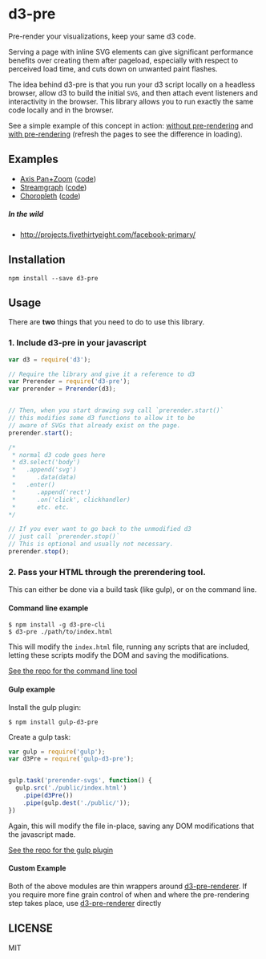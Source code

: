 # d3-pre
Pre-render your visualizations, keep your same d3 code.

Serving a page with inline SVG elements can give significant
performance benefits over creating them after pageload,
especially with respect to perceived load time, and cuts down on unwanted paint flashes.

The idea behind d3-pre is that you run your d3 script locally on a
headless browser, allow d3 to build the initial `SVG`, and then attach event listeners
and interactivity in the browser. This library allows you to run
exactly the same code locally and in the browser.

See a simple example of this concept in action: [without pre-rendering](http://fivethirtyeight.github.io/d3-pre/examples/standard/)
and [with pre-rendering](http://fivethirtyeight.github.io/d3-pre/examples/prerendered/) (refresh the pages to see the difference in loading).

## Examples

* [Axis Pan+Zoom](http://fivethirtyeight.github.io/d3-pre/examples/axes/) ([code](./examples/axis.js))
* [Streamgraph](http://fivethirtyeight.github.io/d3-pre/examples/streamgraph/) ([code](./examples/stream.js))
* [Choropleth](http://fivethirtyeight.github.io/d3-pre/examples/choropleth/) ([code](./examples/choropleth.js))

##### In the wild

* http://projects.fivethirtyeight.com/facebook-primary/

## Installation

```
npm install --save d3-pre
```

## Usage

There are **two** things that you need to do to use this library.

### 1. Include d3-pre in your javascript

```js
var d3 = require('d3');

// Require the library and give it a reference to d3
var Prerender = require('d3-pre');
var prerender = Prerender(d3);


// Then, when you start drawing svg call `prerender.start()`
// this modifies some d3 functions to allow it to be
// aware of SVGs that already exist on the page.
prerender.start();

/*
 * normal d3 code goes here
 * d3.select('body')
 *   .append('svg')
 *      .data(data)
 *   .enter()
 *      .append('rect')
 *      .on('click', clickhandler)
 *      etc. etc.
*/

// If you ever want to go back to the unmodified d3
// just call `prerender.stop()`
// This is optional and usually not necessary.
prerender.stop();

```


### 2. Pass your HTML through the prerendering tool.

This can either be done via a build task (like gulp), or on the command line.

#### Command line example

```
$ npm install -g d3-pre-cli
$ d3-pre ./path/to/index.html
```

This will modify the `index.html` file, running any scripts that are included,
letting these scripts modify the DOM and saving the modifications.

[See the repo for the command line tool](https://github.com/fivethirtyeight/d3-pre-cli)

#### Gulp example

Install the gulp plugin:
```
$ npm install gulp-d3-pre
```

Create a gulp task:

```js
var gulp = require('gulp');
var d3Pre = require('gulp-d3-pre');


gulp.task('prerender-svgs', function() {
  gulp.src('./public/index.html')
    .pipe(d3Pre())
    .pipe(gulp.dest('./public/'));
})
```
Again, this will modify the file in-place, saving any DOM modifications that
the javascript made.

[See the repo for the gulp plugin](https://github.com/fivethirtyeight/gulp-d3-pre)

#### Custom Example

Both of the above modules are thin wrappers around [d3-pre-renderer](https://github.com/fivethirtyeight/d3-pre-renderer). If you require more fine grain control of when and where the pre-rendering step takes place, use [d3-pre-renderer](https://github.com/fivethirtyeight/d3-pre-renderer) directly

## LICENSE

MIT
